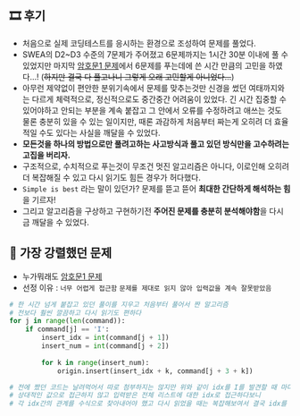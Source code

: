 ## 🎞 후기
- 처음으로 실제 코딩테스트를 응시하는 환경으로 조성하여 문제를 풀었다.
- SWEA의 D2~D3 수준의 7문제가 주어졌고 6문제까지는 1시간 30분 이내에 풀 수 있었지만 마지막 [암호문1 문제](./SWEA_1228.py)에서 6문제를 푸는데에 쓴 시간 만큼의 고민을 하였다...! (~~하지만 결국 다 풀고나니 그렇게 오래 고민할게 아니었다...~~)
- 아무런 제약없이 편안한 분위기속에서 문제를 맞추는것만 신경을 썼던 여태까지와는 다르게 체력적으로, 정신적으로도 중간중간 어려움이 있었다. 긴 시간 집중할 수 있어야하고 안되는 부분을 계속 붙잡고 그 안에서 오류를 수정하려고 애쓰는 것도 물론 충분히 있을 수 있는 일이지만, 때론 과감하게 처음부터 짜는게 오히려 더 효율적일 수도 있다는 사실을 깨달을 수 있었다.
- **모든것을 하나의 방법으로만 풀려고하는 사고방식과 풀고 있던 방식만을 고수하려는 고집을 버리자.**
- 구조적으로, 수치적으로 푸는것이 무조건 멋진 알고리즘은 아니다, 이로인해 오히려 더 복잡해질 수 있고 다시 읽기도 힘든 경우가 허다했다.
- `Simple is best` 라는 말이 있던가? 문제를 뜯고 뜯어 **최대한 간단하게 해석하는 힘**을 기르자!
- 그리고 알고리즘을 구상하고 구현하기전 **주어진 문제를 충분히 분석해야함**을 다시금 깨달을 수 있었다.

## 💎 가장 강렬했던 문제
- 누가뭐래도 [암호문1 문제](./SWEA_1228.py)
- 선정 이유 : `너무 어렵게 접근함` `문제를 제대로 읽지 않아 입력값을 계속 잘못받았음`

```python
# 한 시간 넘게 붙잡고 있던 풀이를 지우고 처음부터 풀어서 짠 알고리즘
# 전보다 훨씬 깔끔하고 다시 읽기도 편하다
for j in range(len(command)):
    if command[j] == 'I':
        insert_idx = int(command[j + 1])
        insert_num = int(command[j + 2])
        
        for k in range(insert_num):
            origin.insert(insert_idx + k, command[j + 3 + k])

# 전에 짰던 코드는 날려먹어서 따로 첨부하지는 않지만 위와 같이 idx를 I를 발견할 때 마다
# 상대적인 값으로 접근하지 않고 입력받은 전체 리스트에 대한 idx로 접근하다보니 
# 각 idx간의 관계를 수식으로 찾아내어야 했고 다시 읽었을 때는 복잡해보여서 결국 idx를 구할 때 썼던 종이를 다시 보곤 했다... 
```
